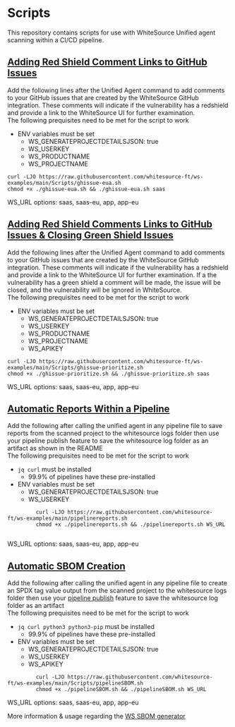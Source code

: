 # Scripts
This repository contains scripts for use with WhiteSource Unified agent scanning within a CI/CD pipeline.

## [Adding Red Shield Comment Links to GitHub Issues](ghissue-eua.sh)
Add the following lines after the Unified Agent command to add comments to your GitHub issues that are created by the WhiteSource GitHub integration.  These comments will indicate if the vulnerability has a redshield and provide a link to the WhiteSource UI for further examination.
<br>
The following prequisites need to be met for the script to work
<br>

* ENV variables must be set
  * WS_GENERATEPROJECTDETAILSJSON: true
  * WS_USERKEY
  * WS_PRODUCTNAME
  * WS_PROJECTNAME

```
curl -LJO https://raw.githubusercontent.com/whitesource-ft/ws-examples/main/Scripts/ghissue-eua.sh 
chmod +x ./ghissue-eua.sh && ./ghissue-eua.sh saas
```
WS_URL options: saas, saas-eu, app, app-eu

## [Adding Red Shield Comments Links to GitHub Issues & Closing Green Shield Issues](ghissue-prioritize.sh)
Add the following lines after the Unified Agent command to add comments to your GitHub issues that are created by the WhiteSource GitHub integration.  These comments will indicate if the vulnerability has a redshield and provide a link to the WhiteSource UI for further examination.  If a the vulnerability has a green shield a comment will be made, the issue will be closed, and the vulnerability will be ignored in WhiteSource.
<br>
The following prequisites need to be met for the script to work
<br>

* ENV variables must be set
  * WS_GENERATEPROJECTDETAILSJSON: true
  * WS_USERKEY
  * WS_PRODUCTNAME
  * WS_PROJECTNAME
  * WS_APIKEY

```
curl -LJO https://raw.githubusercontent.com/whitesource-ft/ws-examples/main/Scripts/ghissue-prioritize.sh 
chmod +x ./ghissue-prioritize.sh && ./ghissue-prioritize.sh saas
```
WS_URL options: saas, saas-eu, app, app-eu

## [Automatic Reports Within a Pipeline](pipelinereports.sh)

Add the following after calling the unified agent in any pipeline file to save reports from the scanned project to the whitesource logs folder then use your pipeline publish feature to save the whitesource log folder as an artifact as shown in the README
<br>
The following prequisites need to be met for the script to work
<br>

* ```jq curl``` must be installed
  * 99.9% of pipelines have these pre-installed
* ENV variables must be set
  * WS_GENERATEPROJECTDETAILSJSON: true
  * WS_USERKEY

```
         curl -LJO https://raw.githubusercontent.com/whitesource-ft/ws-examples/main/pipelinereports.sh
         chmod +x ./pipelinereports.sh && ./pipelinereports.sh WS_URL
         
```
WS_URL options: saas, saas-eu, app, app-eu

## [Automatic SBOM Creation](pipelineSBOM.sh)

Add the following after calling the unified agent in any pipeline file to create an SPDX tag value output from the scanned project to the whitesource logs folder then use your [pipeline publish](CI-CD/CI-CD.md#Pipeline-Log-Publishing) feature to save the whitesource log folder as an artifact
<br>
The following prequisites need to be met for the script to work
<br>

* ```jq curl python3 python3-pip``` must be installed
  * 99.9% of pipelines have these pre-installed
* ENV variables must be set
  * WS_GENERATEPROJECTDETAILSJSON: true
  * WS_USERKEY
  * WS_APIKEY

```
         curl -LJO https://raw.githubusercontent.com/whitesource-ft/ws-examples/main/Scripts/pipelineSBOM.sh
         chmod +x ./pipelineSBOM.sh && ./pipelineSBOM.sh WS_URL
```
WS_URL options: saas, saas-eu, app, app-eu

More information & usage regarding the [WS SBOM generator](https://github.com/whitesource-ps/ws-sbom-spdx-report)
